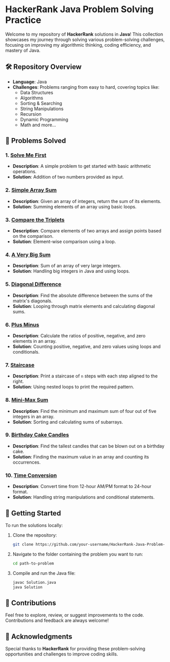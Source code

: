 # HackerRank Java Problem Solving Practice

Welcome to my repository of **HackerRank** solutions in **Java**! This collection showcases my journey through solving various problem-solving challenges, focusing on improving my algorithmic thinking, coding efficiency, and mastery of Java.

## 🛠️ Repository Overview

- **Language**: Java
- **Challenges**: Problems ranging from easy to hard, covering topics like:
  - Data Structures
  - Algorithms
  - Sorting & Searching
  - String Manipulations
  - Recursion
  - Dynamic Programming
  - Math and more...

## 📝 Problems Solved

### 1. [Solve Me First](./SolveMeFirst/README.md)

- **Description**: A simple problem to get started with basic arithmetic operations.
- **Solution**: Addition of two numbers provided as input.

### 2. [Simple Array Sum](./SimpleArraySum/README.md)

- **Description**: Given an array of integers, return the sum of its elements.
- **Solution**: Summing elements of an array using basic loops.

### 3. [Compare the Triplets](./CompareTheTriplets/README.md)

- **Description**: Compare elements of two arrays and assign points based on the comparison.
- **Solution**: Element-wise comparison using a loop.

### 4. [A Very Big Sum](./AVeryBigSum/README.md)

- **Description**: Sum of an array of very large integers.
- **Solution**: Handling big integers in Java and using loops.

### 5. [Diagonal Difference](./DiagonalDifference/README.md)

- **Description**: Find the absolute difference between the sums of the matrix's diagonals.
- **Solution**: Looping through matrix elements and calculating diagonal sums.

### 6. [Plus Minus](./PlusMinus/README.md)

- **Description**: Calculate the ratios of positive, negative, and zero elements in an array.
- **Solution**: Counting positive, negative, and zero values using loops and conditionals.

### 7. [Staircase](./Staircase/README.md)

- **Description**: Print a staircase of `n` steps with each step aligned to the right.
- **Solution**: Using nested loops to print the required pattern.

### 8. [Mini-Max Sum](./MiniMaxSum/README.md)

- **Description**: Find the minimum and maximum sum of four out of five integers in an array.
- **Solution**: Sorting and calculating sums of subarrays.

### 9. [Birthday Cake Candles](./BirthdayCakeCandles/README.md)

- **Description**: Find the tallest candles that can be blown out on a birthday cake.
- **Solution**: Finding the maximum value in an array and counting its occurrences.

### 10. [Time Conversion](./TimeConversion/README.md)

- **Description**: Convert time from 12-hour AM/PM format to 24-hour format.
- **Solution**: Handling string manipulations and conditional statements.

## 🚀 Getting Started

To run the solutions locally:

1. Clone the repository:

   ```bash
   git clone https://github.com/your-username/HackerRank-Java-Problem-Solving.git
   ```

2. Navigate to the folder containing the problem you want to run:

   ```bash
   cd path-to-problem
   ```

3. Compile and run the Java file:
   ```bash
   javac Solution.java
   java Solution
   ```

## 🤝 Contributions

Feel free to explore, review, or suggest improvements to the code. Contributions and feedback are always welcome!

## 🌟 Acknowledgments

Special thanks to **HackerRank** for providing these problem-solving opportunities and challenges to improve coding skills.
